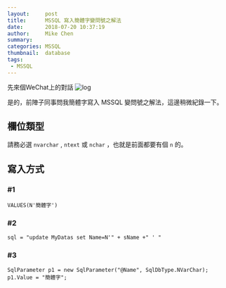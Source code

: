 ```yaml
---
layout:     post
title:      MSSQL 寫入簡體字變問號之解法
date:       2018-07-20 10:37:19
author:     Mike Chen
summary:    
categories: MSSQL
thumbnail:  database
tags:
 - MSSQL
---
```


先來個WeChat上的對話
![log](https://mike2014mike.github.io/images/wechat-sql-n.png)

是的，前陣子同事問我簡體字寫入 MSSQL 變問號之解法，這邊稍微紀錄一下。

## 欄位類型

請務必選 `nvarchar` , `ntext` 或 `nchar` ，也就是前面都要有個 `n` 的。

## 寫入方式

### #1

```
VALUES(N'簡體字')
```

### #2

```
sql = "update MyDatas set Name=N'" + sName +" ' "
```


### #3

```
SqlParameter p1 = new SqlParameter("@Name", SqlDbType.NVarChar);
p1.Value = "簡體字";
```